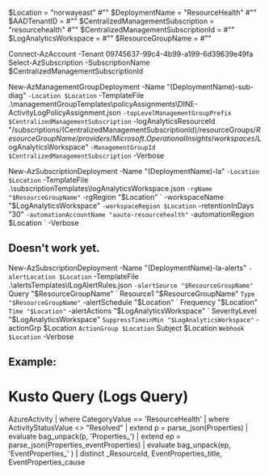 $Location = "norwayeast" #"<replace me>"
$DeploymentName = "ResourceHealth" #"<replace me>"
$AADTenantID = #"<replace me>"
$CentralizedManagementSubscription = "resourcehealth" #"<replace me>"
$CentralizedManagementSubscriptionId = #"<replace me>"
$LogAnalyticsWorkspace = #"<replace me>"
$ResourceGroupName = #"<replace me>"

Connect-AzAccount -Tenant 09745637-99c4-4b99-a199-6d39639e49fa
Select-AzSubscription -SubscriptionName $CentralizedManagementSubscriptionId

New-AzManagementGroupDeployment -Name "$($DeploymentName)-sub-diag" `
                                -Location $Location `
                                -TemplateFile .\managementGroupTemplates\policyAssignments\DINE-ActivityLogPolicyAssignment.json `
                                -topLevelManagementGroupPrefix $CentralizedManagementSubscription `
                                -logAnalyticsResourceId "/subscriptions/$($CentralizedManagementSubscriptionId)/resourceGroups/$ResourceGroupName/providers/Microsoft.OperationalInsights/workspaces/$LogAnalyticsWorkspace" `
                                -ManagementGroupId $CentralizedManagementSubscription `
                                -Verbose

New-AzSubscriptionDeployment -Name "$($DeploymentName)-la" `
                             -Location $Location `
                             -TemplateFile .\subscriptionTemplates\logAnalyticsWorkspace.json `
                             -rgName "$ResourceGroupName" `
                             -rgRegion "$Location" `
                             -workspaceName "$LogAnalyticsWorkspace" `
                             -workspaceRegion $Location `
                             -retentionInDays "30" `
                             -automationAccountName "aauto-resourcehealth" `
                             -automationRegion $Location `
                             -Verbose


## Doesn't work yet.
New-AzSubscriptionDeployment -Name "$($DeploymentName)-la-alerts" `
                             -alertLocation $Location `
                             -TemplateFile .\alertsTemplates\lLogAlertRules.json `
                             -alertSource "$ResourceGroupName" `
                                Query "$ResourceGroupName" `
                                Resource1 "$ResourceGroupName" `
                                Type "$ResourceGroupName" `
                             -alertSchedule "$Location" `
                                Frequency "$Location" `
                                Time "$Location" `
                             -alertActions "$LogAnalyticsWorkspace" `
                                SeverityLevel "$LogAnalyticsWorkspace" `
                                SuppressTimeinMin "$LogAnalyticsWorkspace" `
                             -actionGrp $Location `
                                ActionGroup $Location `
                                Subject $Location `
                                Webhook $Location `
                             -Verbose


## Example:
# Kusto Query (Logs Query)
AzureActivity
| where CategoryValue == 'ResourceHealth'
| where ActivityStatusValue <> "Resolved"
| extend p = parse_json(Properties)
| evaluate bag_unpack(p, 'Properties_')
| extend ep = parse_json(Properties_eventProperties)
| evaluate bag_unpack(ep, 'EventProperties_' )
| distinct _ResourceId, EventProperties_title, EventProperties_cause